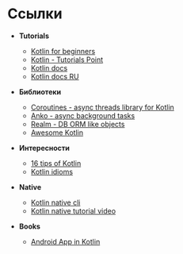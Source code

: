 # Ссылки

* **Tutorials**
  + [Kotlin for beginners](https://www.callicoder.com/kotlin-overview-installation-setup/)
  + [Kotlin - Tutorials Point](https://www.tutorialspoint.com/kotlin/kotlin_basic_types.htm)
  + [Kotlin docs](https://kotlinlang.org/docs/reference/)
  + [Kotlin docs RU](https://kotlinlang.ru/docs/reference/classes.html)

* **Библиотеки** 
  + [Coroutines - async threads library for Kotlin](https://kotlinlang.org/docs/reference/coroutines-overview.html)
  + [Anko - async background tasks](https://antonioleiva.com/anko-background-kotlin-android/)
  + [Realm - DB ORM like objects](https://realm.io/blog/realm-4-3-0-released-w-first-class-support-for-kotlin/)
  + [Awesome Kotlin](https://github.com/mcxiaoke/awesome-kotlin)

* **Интересности** 
  + [16 tips of Kotlin](https://savvyapps.com/blog/kotlin-tips-android-development) 
  + [Kotlin idioms](https://kotlinlang.ru/docs/reference/idioms.html)

* **Native** 
  + [Kotlin native cli](https://github.com/JetBrains/kotlin/releases/tag/v1.3.11) 
  + [Kotlin native tutorial video](https://www.youtube.com/watch?v=YAKjUVNG14E)

* **Books**
  + [Android App in Kotlin](https://github.com/Nikeweke/EXPA--Android-Java/blob/master/src/documents/Pro%20Android%20with%20Kotlin.pdf)